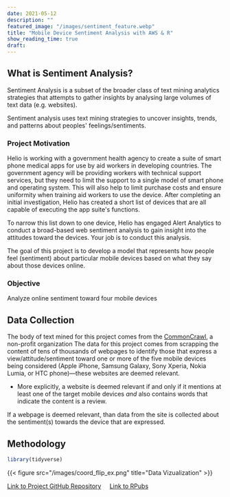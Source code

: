 ```yaml
---
date: 2021-05-12
description: ""
featured_image: "/images/sentiment_feature.webp"
title: "Mobile Device Sentiment Analysis with AWS & R"
show_reading_time: true
draft:
---
```


## What is Sentiment Analysis?

Sentiment Analysis is a subset of the broader class of text mining analytics strategies that attempts to gather insights by analysing large volumes of text data (e.g. websites).

Sentiment analysis uses text mining strategies to uncover insights, trends, and patterns about peoples' feelings/sentiments.


### Project Motivation

Helio is working with a government health agency to create a suite of smart phone medical apps for use by aid workers in developing countries. The government agency will be providing workers with technical support services, but they need to limit the support to a single model of smart phone and operating system. This will also help to limit purchase costs and ensure uniformity when training aid workers to use the device. After completing an initial investigation, Helio has created a short list of devices that are all capable of executing the app suite's functions.

To narrow this list down to one device, Helio has engaged Alert Analytics to conduct a broad-based web sentiment analysis to gain insight into the attitudes toward the devices. Your job is to conduct this analysis.

The goal of this project is to develop a model that represents how people feel (sentiment) about particular mobile devices based on what they say about those devices online.


### Objective
Analyze online sentiment toward four mobile devices



## Data Collection
The body of text mined for this project comes from the [CommonCrawl](https://commoncrawl.org/), a non-profit organization
The data for this project comes from scrapping the content of tens of thousands of webpages to identify those that express a view/attitude/sentiment toward one or more of the five mobile devices being considered (Apple iPhone, Samsung Galaxy, Sony Xperia, Nokia Lumia, or HTC phone)—these websites are deemed relevant.

  * More explicitly, a website is deemed relevant if and only if it mentions at least one of the target mobile devices *and* also contains words that indicate the content is a review.

If a webpage is deemed relevant, than data from the site is collected about the sentiment(s) towards the device that are expressed.


## Methodology

```r
library(tidyverse)
```

{{< figure src="/images/coord_flip_ex.png" title="Data Vizualization" >}}

[Link to Project GitHub Repository](https://github.com/kpiatti/Mobile-Device-Sentiment-Analysis) &nbsp; &nbsp; [Link to RPubs](https://rpubs.com/kpiatti)
